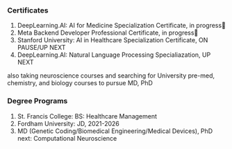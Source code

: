 
<h3> Certificates </h3>

1. DeepLearning.AI: AI for Medicine Specialization Certificate, in progress📍
2. Meta Backend Developer Professional Certificate, in progress📍
3. Stanford University: AI in Healthcare Specialization Certificate, ON PAUSE/UP NEXT
4. DeepLearning.AI: Natural Language Processing Specialiazation, UP NEXT

also taking neuroscience courses and searching for University pre-med, chemistry, and biology courses to pursue MD, PhD

<h3> Degree Programs </h3>

1. St. Francis College: BS: Healthcare Management
2. Fordham University: JD, 2021-2026
3. MD (Genetic Coding/Biomedical Engineering/Medical Devices), PhD next: Computational Neuroscience
